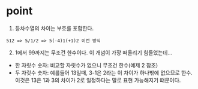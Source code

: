 # point

1. 등차수열의 차이는 부호를 포함한다.

```
512 => 5/1/2 => 5(-4)1(+1)2 이런 방식
```

2. 1에서 99까지는 무조건 한수이다.
   이 개념이 가장 떠올리기 힘들었는데...

- 한 자릿수 숫자: 비교할 자릿수가 없으니 무조건 한수(예제 2 참조)
- 두 자릿수 숫자: 예를들어 13일때, 3-1은 2라는 이 차이가 하나밖에 없으므로 한수. 이것은 13은 1과 3의 차이가 2로 일정하다는 말로 표현 가능해지기 떄문이다.
